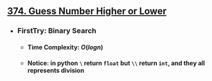 ## [374. Guess Number Higher or Lower](https://leetcode.com/problems/guess-number-higher-or-lower/description/?envType=study-plan-v2&envId=leetcode-75)
- ### FirstTry: Binary Search
  - #### Time Complexity: $O(logn)$
  - #### Notice: in python `\` return `float` but `\\` return `int`, and they all represents division
